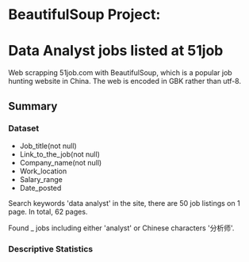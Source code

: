 # BeautifulSoup Project: 
# Data Analyst jobs listed at 51job

Web scrapping 51job.com with BeautifulSoup, which is a popular job hunting website in China. The web is encoded in GBK rather than utf-8.




## Summary
### Dataset
- Job_title(not null)
- Link_to_the_job(not null)
- Company_name(not null)
- Work_location
- Salary_range
- Date_posted

Search keywords 'data analyst' in the site, there are 50 job listings on 1 page. In total, 62 pages.

Found _ jobs including either 'analyst' or Chinese characters '分析师'.

### Descriptive Statistics

